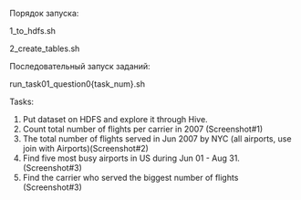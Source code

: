 Порядок запуска:

1_to_hdfs.sh

2_create_tables.sh

Последовательный запуск заданий:

run_task01_question0{task_num}.sh

Tasks:


1. Put dataset on HDFS and explore it through Hive.
2. Count total number of flights per carrier in 2007 (Screenshot#1)
3. The total number of flights served in Jun 2007 by NYC (all airports, use join with Airports)(Screenshot#2)
4. Find five most busy airports in US during Jun 01 - Aug 31. (Screenshot#3)
5. Find the carrier who served the biggest number of flights (Screenshot#3)
